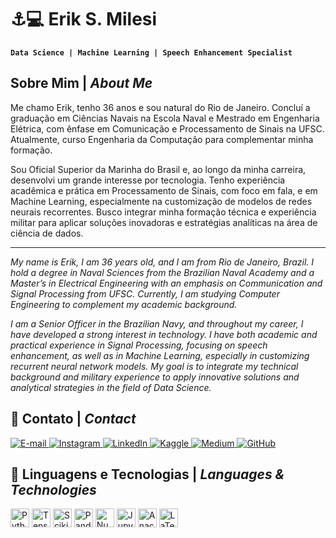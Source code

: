 # ⚓💻 Erik S. Milesi

**`Data Science | Machine Learning | Speech Enhancement Specialist`**

## Sobre Mim |  _About Me_

Me chamo Erik, tenho 36 anos e sou natural do Rio de Janeiro. Concluí a graduação em Ciências Navais na Escola Naval e Mestrado em Engenharia Elétrica, com ênfase em Comunicação e Processamento de Sinais na UFSC. Atualmente, curso Engenharia da Computação para complementar minha formação.  

Sou Oficial Superior da Marinha do Brasil e, ao longo da minha carreira, desenvolvi um grande interesse por tecnologia. Tenho experiência acadêmica e prática em Processamento de Sinais, com foco em fala, e em Machine Learning, especialmente na customização de modelos de redes neurais recorrentes. Busco integrar minha formação técnica e experiência militar para aplicar soluções inovadoras e estratégias analíticas na área de ciência de dados.

---
_My name is Erik, I am 36 years old, and I am from Rio de Janeiro, Brazil. I hold a degree in Naval Sciences from the Brazilian Naval Academy and a Master’s in Electrical Engineering with an emphasis on Communication and Signal Processing from UFSC. Currently, I am studying Computer Engineering to complement my academic background._

_I am a Senior Officer in the Brazilian Navy, and throughout my career, I have developed a strong interest in technology. I have both academic and practical experience in Signal Processing, focusing on speech enhancement, as well as in Machine Learning, especially in customizing recurrent neural network models. My goal is to integrate my technical background and military experience to apply innovative solutions and analytical strategies in the field of Data Science._

## 📧 Contato | _Contact_

<p align="left">
    <a href="mailto:erikmilesi@gmail.com">
        <img alt="E-mail" title="E-mail" src="https://img.shields.io/badge/E--mail-D14836?style=for-the-badge&logo=gmail&logoColor=white"/>
    </a>
    <a href="https://instagram.com/erikmilesi">
        <img alt="Instagram" title="Instagram" src="https://img.shields.io/badge/Instagram-E4405F?style=for-the-badge&logo=instagram&logoColor=white"/>
    </a>
    <a href="https://www.linkedin.com">
        <img alt="LinkedIn" title="LinkedIn" src="https://img.shields.io/badge/LinkedIn-%230A66C2.svg?style=for-the-badge&logo=linkedin&logoColor=white"/>
    </a>
    <a href="https://www.kaggle.com">
        <img alt="Kaggle" title="Kaggle" src="https://img.shields.io/badge/Kaggle-%2312008F.svg?style=for-the-badge&logo=kaggle&logoColor=white"/>
    </a>
    <a href="https://medium.com">
        <img alt="Medium" title="Medium" src="https://img.shields.io/badge/Medium-%23000000.svg?style=for-the-badge&logo=medium&logoColor=white"/>
    </a> 
    <a href="https://github.com">
        <img alt="GitHub" title="GitHub" src="https://img.shields.io/badge/GitHub-%2312100E.svg?style=for-the-badge&logo=github&logoColor=white"/>
    </a>
</p>

## 🤖 Linguagens e Tecnologias | _Languages & Technologies_

<p align="left">
    <img src="https://cdn.jsdelivr.net/gh/devicons/devicon@latest/icons/python/python-original.svg" width="30px" title="Python"/>
    <img src="https://cdn.jsdelivr.net/gh/devicons/devicon@latest/icons/tensorflow/tensorflow-original.svg" width="30px" title="TensorFlow"/>
    <img src="https://upload.wikimedia.org/wikipedia/commons/0/05/Scikit_learn_logo_small.svg" width="30px" title="Scikit-Learn"/>
    <img src="https://cdn.jsdelivr.net/gh/devicons/devicon@latest/icons/pandas/pandas-original.svg" width="30px" title="Pandas"/>
    <img src="https://cdn.jsdelivr.net/gh/devicons/devicon@latest/icons/numpy/numpy-original.svg" width="30px" title="NumPy"/>
    <img src="https://cdn.jsdelivr.net/gh/devicons/devicon@latest/icons/jupyter/jupyter-original.svg" width="30px" title="Jupyter Notebook"/>
    <img src="https://devicon-website.vercel.app/api/anaconda/original.svg" width="30px" title="Anaconda"/>
    <img src="https://devicon-website.vercel.app/api/latex/original.svg" width="30px" title="LaTeX"/>
</p>
